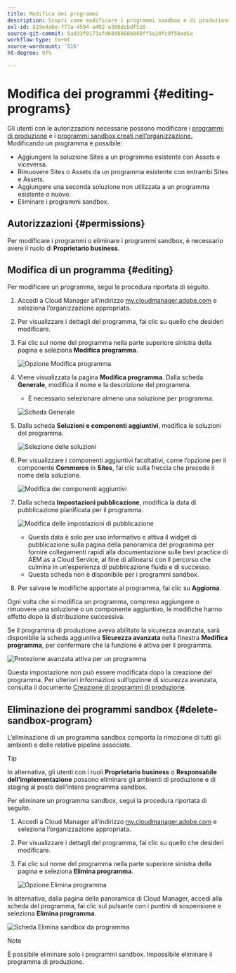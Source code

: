 ```yaml
---
title: Modifica dei programmi
description: Scopri come modificare i programmi sandbox e di produzione per apportare modifiche alle opzioni dopo averli creati.
exl-id: 819e4a6e-f77a-4594-a402-a300dcbdf510
source-git-commit: 5ad33f0173afd68d8868b088ff5e20fc9f58ad5a
workflow-type: tm+mt
source-wordcount: '516'
ht-degree: 97%

---
```


# Modifica dei programmi {#editing-programs}

Gli utenti con le autorizzazioni necessarie possono modificare i [programmi di produzione](creating-production-programs.md) e i [programmi sandbox creati nell’organizzazione.](creating-sandbox-programs.md) Modificando un programma è possibile:

* Aggiungere la soluzione Sites a un programma esistente con Assets e viceversa.
* Rimuovere Sites o Assets da un programma esistente con entrambi Sites e Assets.
* Aggiungere una seconda soluzione non utilizzata a un programma esistente o nuovo.
* Eliminare i programmi sandbox.

## Autorizzazioni {#permissions}

Per modificare i programmi o eliminare i programmi sandbox, è necessario avere il ruolo di **Proprietario business**.

## Modifica di un programma {#editing}

Per modificare un programma, segui la procedura riportata di seguito.

1. Accedi a Cloud Manager all’indirizzo [my.cloudmanager.adobe.com](https://my.cloudmanager.adobe.com/) e seleziona l’organizzazione appropriata.

1. Per visualizzare i dettagli del programma, fai clic su quello che desideri modificare.

1. Fai clic sul nome del programma nella parte superiore sinistra della pagina e seleziona **Modifica programma**.

   ![Opzione Modifica programma](assets/edit-program-overview.png)

1. Viene visualizzata la pagina **Modifica programma**. Dalla scheda **Generale**, modifica il nome e la descrizione del programma.

   * È necessario selezionare almeno una soluzione per programma.

   ![Scheda Generale](assets/edit-program-prod1.png)

1. Dalla scheda **Soluzioni e componenti aggiuntivi**, modifica le soluzioni del programma.

   ![Selezione delle soluzioni](assets/edit-prg.png)

1. Per visualizzare i componenti aggiuntivi facoltativi, come l’opzione per il componente **Commerce** in **Sites**, fai clic sulla freccia che precede il nome della soluzione.

   ![Modifica dei componenti aggiuntivi](assets/edit-program-add-on.png)

1. Dalla scheda **Impostazioni pubblicazione**, modifica la data di pubblicazione pianificata per il programma.

   ![Modifica delle impostazioni di pubblicazione](assets/edit-program-go-live.png)

   * Questa data è solo per uso informativo e attiva il widget di pubblicazione sulla pagina della panoramica del programma per fornire collegamenti rapidi alla documentazione sulle best practice di AEM as a Cloud Service, al fine di allinearsi con il percorso che culmina in un’esperienza di pubblicazione fluida e di successo.
   * Questa scheda non è disponibile per i programmi sandbox.

1. Per salvare le modifiche apportate al programma, fai clic su **Aggiorna**.

Ogni volta che si modifica un programma, compreso aggiungere o rimuovere una soluzione o un componente aggiuntivo, le modifiche hanno effetto dopo la distribuzione successiva.

Se il programma di produzione aveva abilitato la sicurezza avanzata, sarà disponibile la scheda aggiuntiva **Sicurezza avanzata** nella finestra **Modifica programma**, per confermare che la funzione è attiva per il programma.

![Protezione avanzata attiva per un programma](assets/edit-program-enhanced.png)

Questa impostazione non può essere modificata dopo la creazione del programma. Per ulteriori informazioni sull’opzione di sicurezza avanzata, consulta il documento [Creazione di programmi di produzione](creating-production-programs.md).

## Eliminazione dei programmi sandbox {#delete-sandbox-program}

L’eliminazione di un programma sandbox comporta la rimozione di tutti gli ambienti e delle relative pipeline associate.

>[!TIP]
>
>In alternativa, gli utenti con i ruoli **Proprietario business** o **Responsabile dell’implementazione** possono eliminare gli ambienti di produzione e di staging al posto dell’intero programma sandbox.

Per eliminare un programma sandbox, segui la procedura riportata di seguito.

1. Accedi a Cloud Manager all’indirizzo [my.cloudmanager.adobe.com](https://my.cloudmanager.adobe.com/) e seleziona l’organizzazione appropriata.

1. Per visualizzare i dettagli del programma, fai clic su quello che desideri modificare.

1. Fai clic sul nome del programma nella parte superiore sinistra della pagina e seleziona **Elimina programma**.

   ![Opzione Elimina programma](assets/delete-sandbox1.png)

In alternativa, dalla pagina della panoramica di Cloud Manager, accedi alla scheda del programma, fai clic sul pulsante con i puntini di sospensione e seleziona **Elimina programma**.

![Scheda Elimina sandbox da programma](assets/delete-sandbox2.png)

>[!NOTE]
>
>È possibile eliminare solo i programmi sandbox. Impossibile eliminare il programma di produzione.
